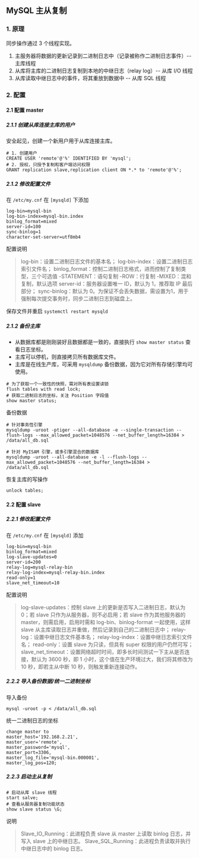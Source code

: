 ## MySQL 主从复制

### 1. 原理

同步操作通过 3 个线程实现。

1. 主服务器将数据的更新记录到二进制日志中（记录被称作二进制日志事件）-- 主库线程
2. 从库将主库的二进制日志复制到本地的中继日志（relay log）-- 从库 I/O 线程
3. 从库读取中继日志中的事件，将其重放到数据中 -- 从库 SQL 线程

### 2. 配置

#### 2.1 配置 master

##### 2.1.1 创建从库连接主库的用户

安全起见，创建一个新用户用于从库连接主库。

```
# 1. 创建用户
CREATE USER 'remote'@'%' IDENTIFIED BY 'mysql';
# 2. 授权，只授予复制和客户端访问权限
GRANT replication slave,replication client ON *.* to 'remote'@'%';
```

##### 2.1.2 修改配置文件

在 `/etc/my.cnf` 在 `[mysqld]` 下添加

```
log-bin=mysql-bin
log-bin-index=mysql-bin.index
binlog_format=mixed
server-id=100
sync-binlog=1
character-set-server=utf8mb4
```

配置说明

> log-bin：设置二进制日志文件的基本名；
> log-bin-index：设置二进制日志索引文件名；
> binlog_format：控制二进制日志格式，进而控制了复制类型，三个可选值
>   -STATEMENT：语句复制
>   -ROW：行复制
>   -MIXED：混和复制，默认选项
> server-id：服务器设置唯一 ID，默认为 1，推荐取 IP 最后部分；
> sync-binlog：默认为 0。为保证不会丢失数据，需设置为1，用于强制每次提交事务时，同步二进制日志到磁盘上。

保存文件并重启 `systemctl restart mysqld`

##### 2.1.2 备份主库

* 从数据库都是刚刚装好且数据都是一致的，直接执行 `show master status` 查看日志坐标。
* 主库可以停机，则直接拷贝所有数据库文件。
* 主库是在线生产库，可采用 `mysqldump` 备份数据，因为它对所有存储引擎均可使用。

```mysql
# 为了获取一个一致性的快照，需对所有表设置读锁
flush tables with read lock;
# 获取二进制日志的坐标，关注 Position 字段值
show master status;
```

备份数据

```mysql
# 针对事务性引擎
mysqldump -uroot -ptiger --all-database -e --single-transaction --flush-logs --max_allowed_packet=1048576 --net_buffer_length=16384 > /data/all_db.sql

# 针对 MyISAM 引擎，或多引擎混合的数据库
mysqldump -uroot --all-database -e -l --flush-logs --max_allowed_packet=1048576 --net_buffer_length=16384 > /data/all_db.sql
```

恢复主库的写操作

```mysql
unlock tables;
```

#### 2.2 配置 slave

##### 2.2.1 修改配置文件

在 `/etc/my.cnf` 在 `[mysqld]` 添加

```
log-bin=mysql-bin
binlog_format=mixed
log-slave-updates=0
server-id=200
relay-log=mysql-relay-bin
relay-log-index=mysql-relay-bin.index
read-only=1
slave_net_timeout=10
```

配置说明

> log-slave-updates：控制 slave 上的更新是否写入二进制日志，默认为 0；若 slave 只作为从服务器，则不必启用；若 slave 作为其他服务器的 master，则需启用，启用时需和 log-bin、binlog-format 一起使用，这样 slave 从主库读取日志并重做，然后记录到自己的二进制日志中；
> relay-log：设置中继日志文件基本名；
> relay-log-index：设置中继日志索引文件名；
> read-only：设置 slave 为只读，但具有 super 权限的用户仍然可写；
> slave_net_timeout：设置网络超时时间，即多长时间测试一下主从是否连接，默认为 3600 秒，即 1 小时，这个值在生产环境过大，我们将其修改为 10 秒，即若主从中断 10 秒，则触发重新连接动作。

##### 2.2.2 导入备份数据/统一二进制坐标

导入备份

```mysql
mysql -uroot -p < /data/all_db.sql
```

统一二进制日志的坐标

```
change master to
master_host='192.168.2.21',
master_user='remote',
master_password='mysql',
master_port=3306,
master_log_file='mysql-bin.000001',
master_log_pos=120;
```

##### 2.2.3 启动主从复制

```
# 启动从库 slave 线程
start salve;
# 查看从服务器复制功能状态
show slave status \G;
```

说明

> Slave_IO_Running：此进程负责 slave 从 master 上读取 binlog 日志，并写入 slave 上的中继日志。
> Slave_SQL_Running：此进程负责读取并执行中继日志中的 binlog 日志。